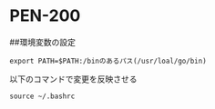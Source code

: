 # PEN-200

##環境変数の設定
```
export PATH=$PATH:/binのあるパス(/usr/loal/go/bin)
```

以下のコマンドで変更を反映させる
```
source ~/.bashrc
```
